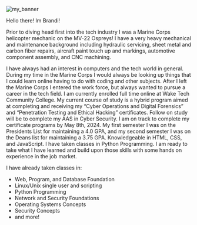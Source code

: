 ![my_banner](https://i.imgur.com/i6sMF2o.png)


Hello there! Im Brandi!

Prior to diving head first into the tech industry I was a Marine Corps helicopter mechanic on the MV-22 Ospreys! I have a very heavy mechanical and maintenance background including hydraulic servicing, sheet metal and carbon fiber repairs, aircraft paint touch up and markings, automotive component assembly, and CNC machining.

I have always had an interest in computers and the tech world in general. During my time in the Marine Corps I would always be looking up things that I could learn online having to do with coding and other subjects. After I left the Marine Corps I entered the work force, but always wanted to pursue a career in the tech field. I am currently enrolled full time online at Wake Tech Community College. My current course of study is a hybrid program aimed at completing and receiving my “Cyber Operations and Digital Forensics” and “Penetration Testing and Ethical Hacking” certificates. Follow on study will be to complete my AAS in Cyber Security. I am on track to complete my certificate programs by May 8th, 2024. My first semester I was on the Presidents List for maintaining a 4.0 GPA, and my second semester I was on the Deans list for maintaining a 3.75 GPA. Knowledgeable in HTML, CSS, and JavaScript. I have taken classes in Python Programming. I am ready to take what I have learned and build upon those skills with some hands on experience in the job market. 

I have already taken classes in:

* Web, Program, and Database Foundation
* Linux/Unix single user and scripting
* Python Programming
* Network and Security Foundations
* Operating Systems Concepts
* Security Concepts
* and more!
